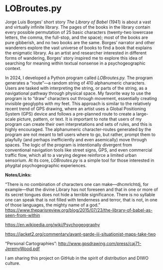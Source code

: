 # LOBroutes.py

Jorge Luis Borges’ short story <i>The Library of Babel</i> (1941) is about a vast and virtually infinite library. The pages of the books in the library contain every possible permutation of 25 basic characters (twenty-two lowercase letters, the comma, the full-stop, and the space); most of the books are pure gibberish, and no two books are the same. Borges’ narrator and other wanderers explore the vast universe of books to find a book that explains the enigmatic library. As an artist and researcher interested in different forms of wandering, Borges’ story inspired me to explore this idea of searching for meaning within textual nonsense in a psychogeographic context. 

In 2024, I developed a Python program called <i>LOBroutes.py.</i> The program generates a “route”—a random string of 410 alphanumeric characters. Users are tasked with interpreting the string, or parts of the string, as a navigational pathway through physical space. My favorite way to use the program is to “draw” characters out through movement, essentially creating invisible geoglyphs with my feet. This approach is similar to the relatively recent trend of GPS drawing, where an artist uses a Global Positioning System (GPS) device and follows a pre-planned route to create a large-scale picture, pattern, or text. It is important to note that users of my program can create their own interpretations and sets of rules, and this is highly encouraged. The alphanumeric character-routes generated by the program are not meant to tell users where to go, but rather, prompt them to playfully (and perhaps inefficiently and even asemically) move through spaces. The logic of the program is intentionally divergent from conventional navigation tools like street signs, GPS, and even commercial traffic flow, which all to a varying degree reinforce a limited urban sensorium. At its core, <i>LOBroutes.py</i> is a simple tool for those interested in phygital psychogeographic experiences.



<b>Notes/Links:</b>

“There is no combination of characters one can make—dhcmrlchtdj, for example—that the divine Library has not foreseen and that in one or more of its secret tongues does not hide a terrible significance. There is no syllable one can speak that is not filled with tenderness and terror, that is not, in one of those languages, the mighty name of a god.”<br>
https://www.theparisreview.org/blog/2015/07/23/the-library-of-babel-as-seen-from-within<br>

https://en.wikipedia.org/wiki/Psychogeography<br>

https://jacket2.org/commentary/avant-garde-iii-situationist-maps-take-two<br>

“Personal Cartographies”: http://www.gpsdrawing.com/press/caj71-JeremyWood.pdf<br>

I am sharing this project on GitHub in the spirit of distribution and DIWO culture.
